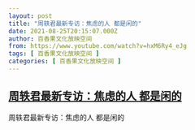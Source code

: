 ```yaml
---
layout: post
title: "周轶君最新专访：焦虑的人 都是闲的"
date: 2021-08-25T20:15:07.000Z
author: 百香果文化放映空间
from: https://www.youtube.com/watch?v=hxM6Ry4_eJg
tags: [ 百香果文化放映空间 ]
categories: [ 百香果文化放映空间 ]
---
```

<!--1629922507000-->
[周轶君最新专访：焦虑的人 都是闲的](https://www.youtube.com/watch?v=hxM6Ry4_eJg)
------

<div>
周轶君最新专访：焦虑的人 都是闲的
</div>
